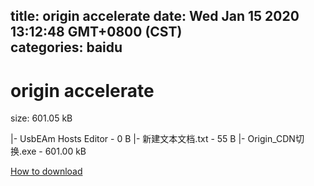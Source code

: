 
title: origin accelerate
date: Wed Jan 15 2020 13:12:48 GMT+0800 (CST)    
categories: baidu
---

# origin accelerate
size: 601.05 kB
 
 
|- UsbEAm Hosts Editor - 0 B
|- 新建文本文档.txt - 55 B
|- Origin_CDN切换.exe - 601.00 kB

[How to download](https://bpcam.bemobtrk.com/go/2ceec3aa-1ca2-46d6-b9ff-aaa5c184517c?jno=406)